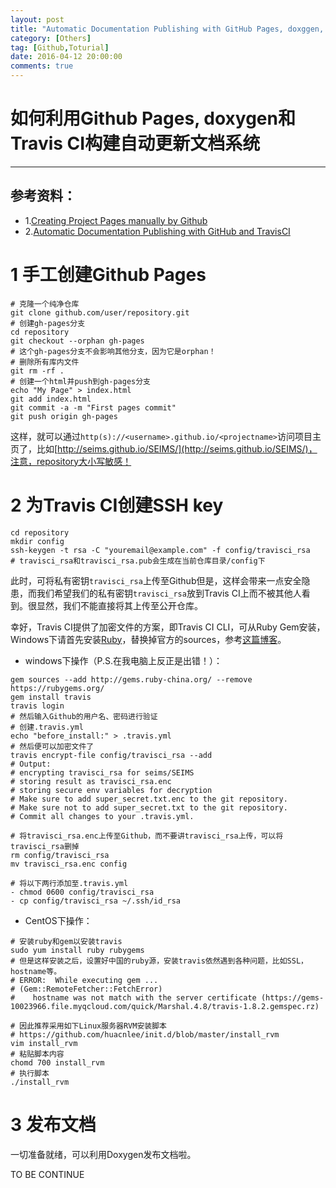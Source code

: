 ```yaml
---
layout: post
title: "Automatic Documentation Publishing with GitHub Pages, doxggen, and TravisCI"
category: [Others]
tag: [Github,Toturial]
date: 2016-04-12 20:00:00
comments: true
---
```


# 如何利用Github Pages, doxygen和Travis CI构建自动更新文档系统
-------------

## 参考资料：

+ 1.[Creating Project Pages manually by Github](https://help.github.com/articles/creating-project-pages-manually/)
+ 2.[Automatic Documentation Publishing with GitHub and TravisCI](http://blog.gockelhut.com/2014/09/automatic-documentation-publishing-with.html "Automatic Documentation Publishing with GitHub and TravisCI")

<!-- more -->

# 1 手工创建Github Pages

```
# 克隆一个纯净仓库
git clone github.com/user/repository.git
# 创建gh-pages分支
cd repository
git checkout --orphan gh-pages
# 这个gh-pages分支不会影响其他分支，因为它是orphan！
# 删除所有库内文件
git rm -rf .
# 创建一个html并push到gh-pages分支
echo "My Page" > index.html
git add index.html
git commit -a -m "First pages commit"
git push origin gh-pages
```

这样，就可以通过`http(s)://<username>.github.io/<projectname>`访问项目主页了，比如[http://seims.github.io/SEIMS/](http://seims.github.io/SEIMS/)，注意，repository大小写敏感！

# 2 为Travis CI创建SSH key

```
cd repository
mkdir config
ssh-keygen -t rsa -C "youremail@example.com" -f config/travisci_rsa
# travisci_rsa和travisci_rsa.pub会生成在当前仓库目录/config下
```

此时，可将私有密钥`travisci_rsa`上传至Github但是，这样会带来一点安全隐患，而我们希望我们的私有密钥`travisci_rsa`放到Travis CI上而不被其他人看到。很显然，我们不能直接将其上传至公开仓库。

幸好，Travis CI提供了加密文件的方案，即Travis CI CLI，可从Ruby Gem安装，Windows下请首先安装[Ruby](http://rubyinstaller.org/downloads)，替换掉官方的sources，参考[这篇博客](http://zhulj.net/others/2016/03/17/Github-jekyll-blog.html)。

+ windows下操作（P.S.在我电脑上反正是出错！）：

```
gem sources --add http://gems.ruby-china.org/ --remove https://rubygems.org/
gem install travis
travis login
# 然后输入Github的用户名、密码进行验证
# 创建.travis.yml
echo "before_install:" > .travis.yml
# 然后便可以加密文件了
travis encrypt-file config/travisci_rsa --add
# Output:
# encrypting travisci_rsa for seims/SEIMS
# storing result as travisci_rsa.enc
# storing secure env variables for decryption
# Make sure to add super_secret.txt.enc to the git repository.
# Make sure not to add super_secret.txt to the git repository.
# Commit all changes to your .travis.yml.

# 将travisci_rsa.enc上传至Github，而不要讲travisci_rsa上传，可以将travisci_rsa删掉
rm config/travisci_rsa
mv travisci_rsa.enc config

# 将以下两行添加至.travis.yml
- chmod 0600 config/travisci_rsa
- cp config/travisci_rsa ~/.ssh/id_rsa
```

+ CentOS下操作：

```
# 安装ruby和gem以安装travis
sudo yum install ruby rubygems
# 但是这样安装之后，设置好中国的ruby源，安装travis依然遇到各种问题，比如SSL，hostname等。
# ERROR:  While executing gem ...
# (Gem::RemoteFetcher::FetchError)
#    hostname was not match with the server certificate (https://gems-10023966.file.myqcloud.com/quick/Marshal.4.8/travis-1.8.2.gemspec.rz)

# 因此推荐采用如下Linux服务器RVM安装脚本
# https://github.com/huacnlee/init.d/blob/master/install_rvm
vim install_rvm
# 粘贴脚本内容
chomd 700 install_rvm
# 执行脚本
./install_rvm 

```

# 3 发布文档

一切准备就绪，可以利用Doxygen发布文档啦。

TO BE CONTINUE



